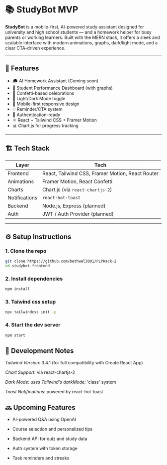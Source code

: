 # 📚 StudyBot MVP

**StudyBot** is a mobile-first, AI-powered study assistant designed for university and high school students — and a homework helper for busy parents or working learners. Built with the MERN stack, it offers a sleek and scalable interface with modern animations, graphs, dark/light mode, and a clear CTA-driven experience.

---

## 🚀 Features

- 🎓 AI Homework Assistant (Coming soon)
- 🧠 Student Performance Dashboard (with graphs)
- 🎉 Confetti-based celebrations
- 🎨 Light/Dark Mode toggle
- 📱 Mobile-first responsive design
- 💡 Reminder/CTA system
- 🔐 Authentication-ready
- ⚛️ React + Tailwind CSS + Framer Motion
- 📊 Chart.js for progress tracking

---

## 🏗️ Tech Stack

| Layer       | Tech                        |
|------------|-----------------------------|
| Frontend    | React, Tailwind CSS, Framer Motion, React Router |
| Animations  | Framer Motion, React Confetti |
| Charts      | Chart.js (via `react-chartjs-2`) |
| Notifications | `react-hot-toast`          |
| Backend     | Node.js, Express (planned) |
| Auth        | JWT / Auth Provider (planned) |

---

## ⚙️ Setup Instructions

### 1. Clone the repo

```bash
git clone https://github.com/bethwel3001/PLPHack-2
cd studybot-frontend
```
### 2. Install dependencies
```bash
npm install
```
### 3. Taiwind css setup
```bash
npx tailwindcss init -p
```
### 4. Start the dev server
```bash
npm start
```

## 🧪 Development Notes
*Tailwind Version:* 3.4.1 (for full compatibility with Create React App)

*Chart Support:* via react-chartjs-2

*Dark Mode: uses Tailwind's darkMode:* 'class' system

*Toast Notifications:* powered by react-hot-toast

## 🔜 Upcoming Features
- AI-powered Q&A using OpenAI

- Course selection and personalized tips

- Backend API for quiz and study data

- Auth system with token storage

- Task reminders and streaks

